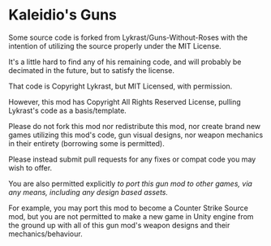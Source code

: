 # Kaleidio's Guns

Some source code is forked from Lykrast/Guns-Without-Roses with the intention of utilizing the source properly under the MIT License.

It's a little hard to find any of his remaining code, and will probably be decimated in the future, but to satisfy the license.

That code is Copyright Lykrast, but MIT Licensed, with permission.

However, this mod has Copyright All Rights Reserved License, pulling Lykrast's code as a basis/template.

Please do not fork this mod nor redistribute this mod, nor create brand new games utilizing this mod's code, gun visual designs, nor weapon mechanics in their entirety (borrowing some is permitted).

Please instead submit pull requests for any fixes or compat code you may wish to offer.

You are also permitted explicitly *to port this gun mod to other games, via any means, including any design based assets.*

For example, you may port this mod to become a Counter Strike Source mod, but you are not permitted to make a new game in Unity engine from the ground up with all of this gun mod's weapon designs and their mechanics/behaviour.
